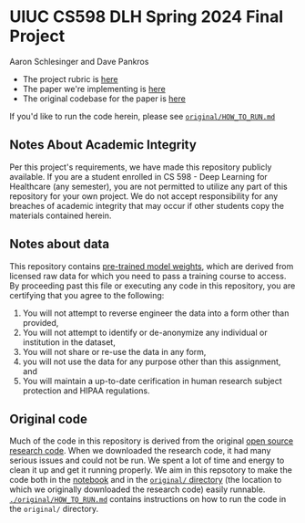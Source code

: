 # UIUC CS598 DLH Spring 2024 Final Project

Aaron Schlesinger and Dave Pankros

- The project rubric is [here](https://docs.google.com/document/d/1ftHUFl_eeZNfRYLNI0jh-v8tvkQfvSz-q8jzt2026k8/edit#heading=h.gjdgxs)
- The paper we're implementing is [here](https://static1.squarespace.com/static/59d5ac1780bd5ef9c396eda6/t/64d1b55f6760773810429929/1691465055738/ID203_Research+Paper_2023.pdf)
- The original codebase for the paper is [here](https://github.com/healthylaife/Pediatric-Apnea-Detection)

If you'd like to run the code herein, please see [`original/HOW_TO_RUN.md`](./original/HOW_TO_RUN.md)

## Notes About Academic Integrity

Per this project's requirements, we have made this repository publicly available. If you are a student enrolled in CS 598 - Deep Learning for Healthcare (any semester), you are not permitted to utilize any part of this repository for your own project. We do not accept responsibility for any breaches of academic integrity that may occur if other students copy the materials contained herein.

## Notes about data

This repository contains [pre-trained model weights](./original/weights), which are derived from licensed raw data for which you need to pass a training course to access. By proceeding past this file or executing any code in this repository, you are certifying that you agree to the following:

1. You will not attempt to reverse engineer the data into a form other than provided,
2. You will not attempt to identify or de-anonymize any individual or institution in the dataset,
3. You will not share or re-use the data in any form,
4. you will not use the data for any purpose other than this assignment, and
5. You will maintain a up-to-date cerification in human research subject protection and HIPAA regulations.

## Original code

Much of the code in this repository is derived from the original [open source research code](https://github.com/healthylaife/Pediatric-Apnea-Detection). When we downloaded the research code, it had many serious issues and could not be run. We spent a lot of time and energy to clean it up and get it running properly. We aim in this repsotory to make the code both in the [notebook](./Project.ipynb) and in the [`original/` directory](./original/) (the location to which we originally downloaded the research code) easily runnable. [`./original/HOW_TO_RUN.md`](./original/HOW_TO_RUN.md) contains instructions on how to run the code in the `original/` directory.

